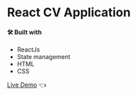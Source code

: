 # React CV Application

#### 🛠️ Built with

- ReactJs
- State management
- HTML
- CSS

[Live Demo]() :point_left:
